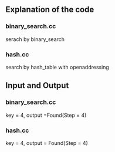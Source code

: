 ## Explanation of the code

### binary_search.cc

serach by binary_search

### hash.cc

search by hash_table with openaddressing

## Input and Output

### binary_search.cc

key = 4, output =Found(Step = 4)

### hash.cc

key = 4, output = Found(Step = 4)